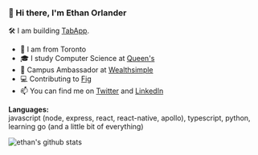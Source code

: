 ### 👋 Hi there, I'm Ethan Orlander

🛠️ I am building [TabApp](https://github.com/EthanOrlander/tabapp).


- 📍 I am from Toronto
- 🎓 I study Computer Science at [Queen's](https://www.queensu.ca/)
- 📢 Campus Ambassador at [Wealthsimple](https://www.wealthsimple.com/)
- 💻 Contributing to [Fig](https://github.com/withfig/autocomplete)
- 📫 You can find me on [Twitter](https://twitter.com/ethanorlander) and [LinkedIn](https://www.linkedin.com/in/ethanorlander/)

**Languages:**  
javascript (node, express, react, react-native, apollo), typescript, python, learning go (and a little bit of everything)

![ethan's github stats](https://github-readme-stats.vercel.app/api?username=ethanorlander&show_icons=true&count_private=true&theme=github_dark)
